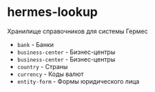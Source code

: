 # hermes-lookup

Хранилище справочников для системы Гермес

* `bank` - Банки
* `business-center` - Бизнес-центры
* `business-center` - Бизнес-центры
* `country` - Страны
* `currency` - Коды валют
* `entity-form` - Формы юридического лица